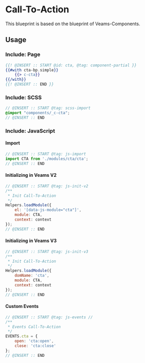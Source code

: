 # Call-To-Action

This blueprint is based on the blueprint of Veams-Components.

## Usage

### Include: Page

``` hbs
{{! @INSERT :: START @id: cta, @tag: component-partial }}
{{#with cta-bp.simple}}
	{{> c-cta}}
{{/with}}
{{! @INSERT :: END }}
```

### Include: SCSS

``` scss
// @INSERT :: START @tag: scss-import 
@import "components/_c-cta";
// @INSERT :: END
```

### Include: JavaScript

#### Import
``` js
// @INSERT :: START @tag: js-import 
import CTA from './modules/cta/cta';
// @INSERT :: END
```

#### Initializing in Veams V2
``` js
// @INSERT :: START @tag: js-init-v2 
/**
 * Init Call-To-Action
 */
Helpers.loadModule({
	el: '[data-js-module="cta"]',
	module: CTA,
	context: context
});
// @INSERT :: END
```

#### Initializing in Veams V3
``` js
// @INSERT :: START @tag: js-init-v3  
/**
 * Init Call-To-Action
 */
Helpers.loadModule({
	domName: 'cta',
	module: CTA,
	context: context
});
// @INSERT :: END
```

#### Custom Events
``` js
// @INSERT :: START @tag: js-events //
/**
 * Events Call-To-Action
 */
EVENTS.cta = {
	open: 'cta:open',
	close: 'cta:close'
};
// @INSERT :: END
```